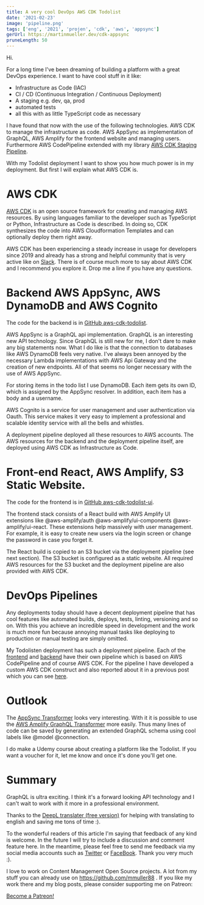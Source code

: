 ```yaml
---
title: A very cool DevOps AWS CDK Todolist
date: '2021-02-23'
image: 'pipeline.png'
tags: ['eng', '2021', 'projen', 'cdk', 'aws', 'appsync']
gerUrl: https://martinmueller.dev/cdk-appsync
pruneLength: 50
---
```


Hi.

For a long time I've been dreaming of building a platform with a great DevOps experience. I want to have cool stuff in it like:
* Infrastructure as Code (IAC)
* CI / CD (Continuous Integration / Continuous Deployment)
* A staging e.g. dev, qa, prod
* automated tests
* all this with as little TypeScript code as necessary

I have found that now with the use of the following technologies. AWS CDK to manage the infrastructure as code. AWS AppSync as implementation of GraphQL, AWS Amplify for the frontend website and managing users. Furthermore AWS CodePipeline extended with my library [AWS CDK Staging Pipeline](https://github.com/mmuller88/aws-cdk-staging-pipeline).

With my Todolist deployment I want to show you how much power is in my deployment. But first I will explain what AWS CDK is.

# AWS CDK
[AWS CDK](https://github.com/aws/aws-cdk) is an open source framework for creating and managing AWS resources. By using languages familiar to the developer such as TypeScript or Python, Infrastructure as Code is described. In doing so, CDK synthesizes the code into AWS Cloudformation Templates and can optionally deploy them right away.

AWS CDK has been experiencing a steady increase in usage for developers since 2019 and already has a strong and helpful community that is very active like on [Slack](https://cdk-dev.slack.com). There is of course much more to say about AWS CDK and I recommend you explore it. Drop me a line if you have any questions.

# Backend AWS AppSync, AWS DynamoDB and AWS Cognito
The code for the backend is in [GitHub aws-cdk-todolist](https://github.com/mmuller88/aws-cdk-todolist).

AWS AppSync is a GraphQL api implementation. GraphQL is an interesting new API technology. Since GraphQL is still new for me, I don't dare to make any big statements now. What I do like is that the connection to databases like AWS DynamoDB feels very native. I've always been annoyed by the necessary Lambda implementations with AWS Api Gateway and the creation of new endpoints. All of that seems no longer necessary with the use of AWS AppSync.

For storing items in the todo list I use DynamoDB. Each item gets its own ID, which is assigned by the AppSync resolver. In addition, each item has a body and a username.

AWS Cognito is a service for user management and user authentication via Oauth. This service makes it very easy to implement a professional and scalable identity service with all the bells and whistles.

A deployment pipeline deployed all these resources to AWS accounts. The AWS resources for the backend and the deployment pipeline itself, are deployed using AWS CDK as Infrastructure as Code.

# Front-end React, AWS Amplify, S3 Static Website.
The code for the frontend is in [GitHub aws-cdk-todolist-ui](https://github.com/mmuller88/aws-cdk-todolist-ui).

The frontend stack consists of a React build with AWS Amplify UI extensions like @aws-amplify/auth @aws-amplify/ui-components @aws-amplify/ui-react. These extensions help massively with user management. For example, it is easy to create new users via the login screen or change the password in case you forget it.

The React build is copied to an S3 bucket via the deployment pipeline (see next section). The S3 bucket is configured as a static website. All required AWS resources for the S3 bucket and the deployment pipeline are also provided with AWS CDK.

# DevOps Pipelines
Any deployments today should have a decent deployment pipeline that has cool features like automated builds, deploys, tests, linting, versioning and so on. With this you achieve an incredible speed in development and the work is much more fun because annoying manual tasks like deploying to production or manual testing are simply omitted.

My Todolisten deployment has such a deployment pipeline. Each of the [frontend](https://github.com/mmuller88/aws-cdk-todolist-ui) and [backend](https://github.com/mmuller88/aws-cdk-todolist) have their own pipeline which is based on AWS CodePipeline and of course AWS CDK. For the pipeline I have developed a custom AWS CDK construct and also reported about it in a previous post which you can see [here](https://martinmueller.dev/cdk-pipeline-lib).

# Outlook
The [AppSync Transformer](https://github.com/) looks very interesting. With it it is possible to use the [AWS Amplify GraphQL Transformer](https://docs.amplify.aws/cli/graphql-transformer/overview) more easily. Thus many lines of code can be saved by generating an extended GraphQL schema using cool labels like @model @connection.

I do make a Udemy course about creating a platform like the Todolist. If you want a voucher for it, let me know and once it's done you'll get one.

# Summary
GraphQL is ultra exciting. I think it's a forward looking API technology and I can't wait to work with it more in a professional environment.

Thanks to the [DeepL translater (free version)](https://DeepL.com/Translator) for helping with translating to english and saving me tons of time :).

To the wonderful readers of this article I'm saying that feedback of any kind is welcome. In the future I will try to include a discussion and comment feature here. In the meantime, please feel free to send me feedback via my social media accounts such as [Twitter](https://twitter.com/MartinMueller_) or [FaceBook](https://facebook.com/martin.muller.10485). Thank you very much :).

I love to work on Content Management Open Source projects. A lot from my stuff you can already use on https://github.com/mmuller88 . If you like my work there and my blog posts, please consider supporting me on Patreon:

<a href="https://patreon.com/bePatron?u=29010217" data-patreon-widget-type="become-patron-button">Become a Patreon!</a><script async src="https://c6.patreon.com/becomePatronButton.bundle.js"></script>